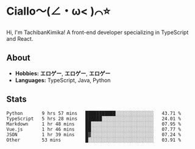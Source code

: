 # Ciallo～(∠・ω< )⌒⭐️

Hi, I'm TachibanKimika! A front-end developer specializing in TypeScript and React.

## About
- **Hobbies:** **エロゲー**, **エロゲー**, **エロゲー**
- **Languages:** TypeScript, Java, Python

## Stats
<!--START_SECTION:waka-->

```text
Python       9 hrs 57 mins   ███████████░░░░░░░░░░░░░░   43.71 %
TypeScript   5 hrs 28 mins   ██████░░░░░░░░░░░░░░░░░░░   24.01 %
Markdown     1 hr 48 mins    ██░░░░░░░░░░░░░░░░░░░░░░░   07.95 %
Vue.js       1 hr 46 mins    ██░░░░░░░░░░░░░░░░░░░░░░░   07.77 %
JSON         1 hr 39 mins    █▓░░░░░░░░░░░░░░░░░░░░░░░   07.24 %
Other        53 mins         █░░░░░░░░░░░░░░░░░░░░░░░░   03.91 %
```

<!--END_SECTION:waka-->

<!-- ![Metrics](https://metrics.lecoq.io/TachibanaKimika?template=classic&base.activity=0&base.community=0&base.repositories=0&languages=1&isocalendar=1&isocalendar.duration=half-year&languages.limit=8&languages.sections=most-used&languages.colors=github&languages.threshold=0%25&languages.indepth=false&languages.recent.load=300&languages.recent.days=14&config.timezone=Asia%2FShanghai)
 -->
